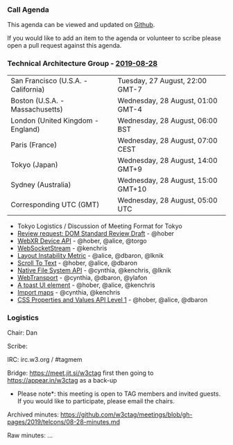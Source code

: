 ### Call Agenda

This agenda can be viewed and updated on [Github](https://github.com/w3ctag/meetings/blob/gh-pages/2019/telcons/08-28-agenda.md).

If you would like to add an item to the agenda or volunteer to scribe please open a pull request against this agenda.

### Technical Architecture Group - [2019-08-28](https://www.timeanddate.com/worldclock/converter.html?iso=20190828T050000&p1=224&p2=43&p3=136&p4=195&p5=248&p6=240)

<table>
<tr><td> San Francisco (U.S.A. - California) <td> Tuesday, 27 August, 22:00 GMT-7</td></tr>
<tr><td> Boston (U.S.A. - Massachusetts) <td> Wednesday, 28 August, 01:00 GMT-4</td></tr>
<tr><td> London (United Kingdom - England) <td> Wednesday, 28 August, 06:00 BST</td></tr>
<tr><td> Paris (France) <td> Wednesday, 28 August, 07:00 CEST</td></tr>
<tr><td> Tokyo (Japan) <td> Wednesday, 28 August, 14:00 GMT+9</td></tr>
<tr><td> Sydney (Australia) <td> Wednesday, 28 August, 15:00 GMT+10</td></tr>
<tr><td> Corresponding UTC (GMT) <td> Wednesday, 28 August, 05:00 UTC</td></tr>
</table>

* Tokyo Logistics / Discussion of Meeting Format for Tokyo
* [Review request: DOM Standard Review Draft](https://github.com/w3ctag/design-reviews/issues/404) - @hober
* [WebXR Device API](https://github.com/w3ctag/design-reviews/issues/403) - @hober, @alice, @torgo
* [WebSocketStream](https://github.com/w3ctag/design-reviews/issues/394) - @kenchris
* [Layout Instability Metric](https://github.com/w3ctag/design-reviews/issues/393) - @alice, @dbaron, @lknik
* [Scroll To Text](https://github.com/w3ctag/design-reviews/issues/392) - @hober, @alice, @dbaron
* [Native File System API](https://github.com/w3ctag/design-reviews/issues/390) - @cynthia, @kenchris, @lknik
* [WebTransport](https://github.com/w3ctag/design-reviews/issues/389) - @cynthia, @dbaron, @ylafon
* [A toast UI element](https://github.com/w3ctag/design-reviews/issues/385) - @hober, @alice, @kenchris
* [Import maps](https://github.com/w3ctag/design-reviews/issues/340) - @cynthia, @kenchris
* [CSS Properties and Values API Level 1](https://github.com/w3ctag/design-reviews/issues/318) - @hober, @alice, @dbaron

### Logistics

Chair: Dan

Scribe:

IRC: irc.w3.org / #tagmem

Bridge: https://meet.jit.si/w3ctag first then going to https://appear.in/w3ctag as a back-up

* Please note*: this meeting is open to TAG members and invited guests. If you would like to participate, please email the chairs.

Archived minutes: https://github.com/w3ctag/meetings/blob/gh-pages/2019/telcons/08-28-minutes.md

Raw minutes: ...
